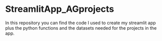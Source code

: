 # StreamlitApp_AGprojects
In this repository you can find the code I used to create my streamlit app plus the python functions and the datasets needed for the projects in the app.
